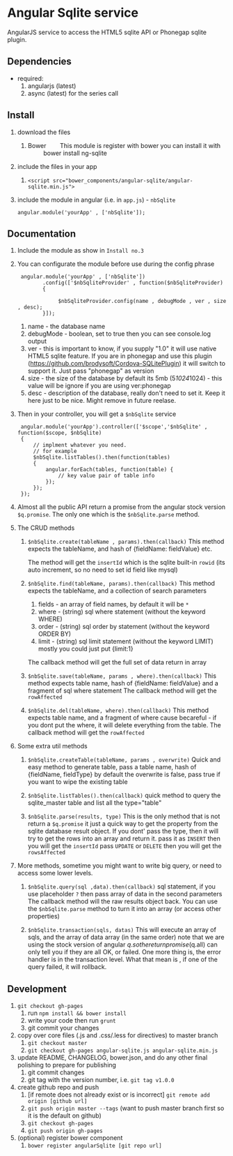 # Angular Sqlite service

AngularJS service to access the HTML5 sqlite API or Phonegap sqlite plugin.

## Dependencies
- required:
	1. angularjs (latest)
    2. async (latest) for the series call

## Install

1. download the files

    1. Bower
        This module is register with bower you can install it with
            bower install ng-sqlite
2. include the files in your app

    1. `<script src="bower_components/angular-sqlite/angular-sqlite.min.js">`

3. include the module in angular (i.e. in `app.js`) - `nbSqlite`

    `angular.module('yourApp' , ['nbSqlite']);`

## Documentation

1. Include the module as show in `Install no.3`

2. You can configurate the module before use during the config phrase


        angular.module('yourApp' , ['nbSqlite'])
               .config(['$nbSqliteProvider' , function($nbSqliteProvider)
               {

                    $nbSqliteProvider.config(name , debugMode , ver , size , desc);
               }]);


    1. name - the database name
    2. debugMode - boolean, set to true then you can see console.log output
    3. ver - this is important to know, if you supply "1.0" it will use native HTML5 sqlite feature. If you are in phonegap and use this plugin (https://github.com/brodysoft/Cordova-SQLitePlugin) it will switch to support it. Just pass "phonegap" as version
    4. size - the size of the database by default its 5mb (5*1024*1024) - this value will be ignore if you are using ver:phonegap
    5. desc - description of the database, really don't need to set it. Keep it here just to be nice. Might remove in future reelase.


3. Then in your controller, you will get a `$nbSqlite` service

        angular.module('yourApp').controller(['$scope','$nbSqlite' , function($scope, $nbSqlite)
        {
            // implment whatever you need.
            // for example
            $nbSqlite.listTables().then(function(tables)
            {
                angular.forEach(tables, function(table) {
                    // key value pair of table info
                });
            });
        });

4. Almost all the public API return a promise from the angular stock version `$q.promise`. The only one which is the `$nbSqlite.parse` method.

5. The CRUD methods

    1. `$nbSqlite.create(tableName , params).then(callback)`
        This method expects the tableName, and hash of {fieldName: fieldValue} etc.

        The method will get the `insertId` which is the sqlite built-in `rowid` (its auto increment, so no need to set id field like mysql)

    2. `$nbSqlite.find(tableName, params).then(callback)`
        This method expects the tableName, and a collection of search parameters
        1. fields - an array of field names, by default it will be `*`
        2. where - (string) sql where statement (without the keyword WHERE)
        3. order - (string) sql order by statement (without the keyword ORDER BY)
        4. limit - (string) sql limit statement (without the keyword LIMIT) mostly you could just put {limit:1}

        The callback method will get the full set of data return in array

    3. `$nbSqlite.save(tableName, params , where).then(callback)`
        This method expects table name, hash of {fieldName: fieldValue} and a fragment of sql where statement
        The callback method will get the `rowAffected`

    4. `$nbSqlite.del(tableName, where).then(callback)`
        This method expects table name, and a fragment of where cause
        becareful - if you dont put the where, it will delete everything from the table.
        The callback method will get the `rowAffected`

6. Some extra util methods

    1. `$nbSqlite.createTable(tableName, params , overwrite)`
        Quick and easy method to generate table, pass a table name, hash of {fieldName, fieldType}
        by default the overwrite is false, pass true if you want to wipe the existing table

    2. `$nbSqlite.listTables().then(callback)`
        quick method to query the sqlite_master table and list all the type="table"


    3. `$nbSqlite.parse(results, type)`
        This is the only method that is not return a `$q.promise` it just a quick way to get the property
        from the sqlite database result object.
        If you dont' pass the type, then it will try to get the rows into an array and return it.
        pass it as `INSERT` then you will get the `insertId`
        pass `UPDATE` or `DELETE` then you will get the `rowsAffected`

7. More methods, sometime you might want to write big query, or need to access some lower levels.

    1. `$nbSqlite.query(sql ,data).then(callback)`
        sql statement, if you use placeholder `?` then pass array of data in the second parameters
        The callback method will the raw results object back. You can use the `$nbSqlite.parse` method to
        turn it into an array (or access other properties)


    2. `$nbSqlite.transaction(sqls, datas)`
        This will execute an array of sqls, and the array of data array (in the same order)
        note that we are using the stock version of angular $q. so the return promise ($q.all) can only tell you
        if they are all OK, or failed. One more thing is, the error handler is in the transaction level.
        What that mean is , if one of the query failed, it will rollback.

## Development

1. `git checkout gh-pages`
	1. run `npm install && bower install`
	2. write your code then run `grunt`
	3. git commit your changes
2. copy over core files (.js and .css/.less for directives) to master branch
	1. `git checkout master`
	2. `git checkout gh-pages angular-sqlite.js angular-sqlite.min.js`
3. update README, CHANGELOG, bower.json, and do any other final polishing to prepare for publishing
	1. git commit changes
	2. git tag with the version number, i.e. `git tag v1.0.0`
4. create github repo and push
	1. [if remote does not already exist or is incorrect] `git remote add origin [github url]`
	2. `git push origin master --tags` (want to push master branch first so it is the default on github)
	3. `git checkout gh-pages`
	4. `git push origin gh-pages`
5. (optional) register bower component
	1. `bower register angularSqlite [git repo url]`
